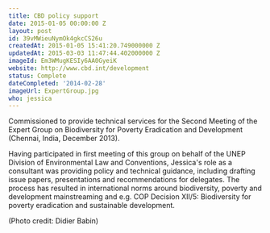 ```yaml
---
title: CBD policy support
date: 2015-01-05 00:00:00 Z
layout: post
id: 39vMWieuNymOk4gkcCS26u
createdAt: 2015-01-05 15:41:20.749000000 Z
updatedAt: 2015-03-03 11:47:44.402000000 Z
imageId: Em3WMugKESIy6AA0GyeiK
website: http://www.cbd.int/development
status: Complete
dateCompleted: '2014-02-28'
imageUrl: ExpertGroup.jpg
who: jessica
---
```


Commissioned to provide technical services for the Second Meeting of the Expert Group on Biodiversity for Poverty Eradication and Development (Chennai, India, December 2013). 

Having participated in first meeting of this group on behalf of the UNEP Division of Environmental Law and Conventions, Jessica's role as a consultant was providing policy and technical guidance, including drafting issue papers, presentations and recommendations for delegates. The process has resulted in international norms around biodiversity, poverty and development mainstreaming and e.g. COP Decision XII/5: Biodiversity for poverty eradication and sustainable development. 



(Photo credit: Didier Babin)